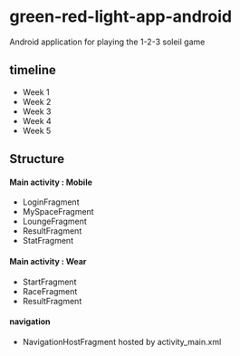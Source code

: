 # green-red-light-app-android
Android application for playing the 1-2-3 soleil game

## timeline
- Week 1
- Week 2
- Week 3
- Week 4
- Week 5

## Structure
#### Main activity : Mobile
- LoginFragment
- MySpaceFragment
- LoungeFragment
- ResultFragment
- StatFragment

#### Main activity : Wear
- StartFragment
- RaceFragment
- ResultFragment

#### navigation
- NavigationHostFragment hosted by activity_main.xml
